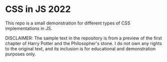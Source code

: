 # CSS in JS 2022

This repo is a small demonstration for different types of CSS implementations in JS.

DISCLAIMER: The sample text in the repository is from a preview of the first chapter of Harry Potter and the Philosopher's stone. I do not own any rights to the original text, and its inclusion is for educational and demonstration purposes only.
